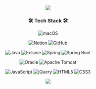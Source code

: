 
<!--
**taeheev/taeheev** is a ✨ _special_ ✨ repository because its `README.md` (this file) appears on your GitHub profile.

Here are some ideas to get you started:

- 🔭 I’m currently working on ...
- 🌱 I’m currently learning ...
- 👯 I’m looking to collaborate on ...
- 🤔 I’m looking for help with ...
- 💬 Ask me about ...
- 📫 How to reach me: ...
- 😄 Pronouns: ...
- ⚡ Fun fact: ...
-->
<div align=center>
<img src="https://capsule-render.vercel.app/api?type=wave&color=auto&height=300&section=header&text=TAEHEE%20GITHUB&fontSize=90" />
</div>
  
<div align=center>
  
<h3 align="center"> 🛠 Tech Stack 🛠 </h3>
  
![macOS](https://img.shields.io/badge/mac%20os-000000?style=for-the-badge&logo=macos&logoColor=F0F0F0)

![Notion](https://img.shields.io/badge/Notion-%23000000.svg?style=for-the-badge&logo=notion&logoColor=white)
![GitHub](https://img.shields.io/badge/github-%23121011.svg?style=for-the-badge&logo=github&logoColor=white)

![Java](https://img.shields.io/badge/java-%23ED8B00.svg?style=for-the-badge&logo=java&logoColor=white)
![Eclipse](https://img.shields.io/badge/Eclipse-FE7A16.svg?style=for-the-badge&logo=Eclipse&logoColor=white)
![Spring](https://img.shields.io/badge/spring-%236DB33F.svg?style=for-the-badge&logo=spring&logoColor=white)
![Spring Boot](https://img.shields.io/badge/springBoot-%236DB33F.svg?style=for-the-badge&logo=spring&logoColor=white)

![Oracle](https://img.shields.io/badge/Oracle-F80000?style=for-the-badge&logo=oracle&logoColor=white)
![Apache Tomcat](https://img.shields.io/badge/apache%20tomcat-%23F8DC75.svg?style=for-the-badge&logo=apache-tomcat&logoColor=black)

![JavaScript](https://img.shields.io/badge/javascript-%23323330.svg?style=for-the-badge&logo=javascript&logoColor=%23F7DF1E)
![jQuery](https://img.shields.io/badge/jquery-%230769AD.svg?style=for-the-badge&logo=jquery&logoColor=white)
![HTML5](https://img.shields.io/badge/html5-%23E34F26.svg?style=for-the-badge&logo=html5&logoColor=white)
![CSS3](https://img.shields.io/badge/css3-%231572B6.svg?style=for-the-badge&logo=css3&logoColor=white)

</div>

<p align="center"> 
  <img src="https://github-readme-stats.vercel.app/api?username=taeheev&theme=vue&show_icons=true"/></a>
</p>

